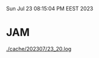 Sun Jul 23 08:15:04 PM EEST 2023
# JAM
<a href='./cache/202307/23_20.log'>./cache/202307/23_20.log</a>
